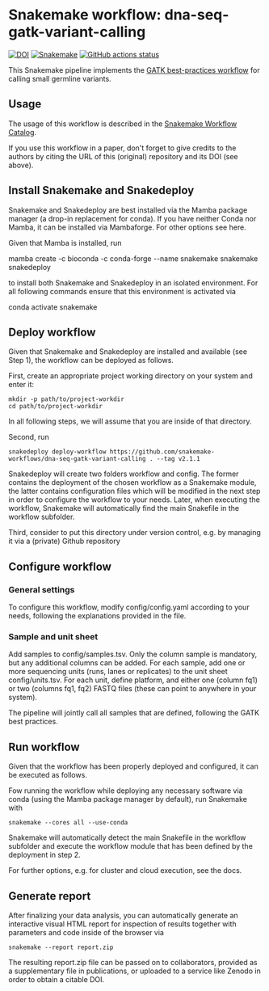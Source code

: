# Snakemake workflow: dna-seq-gatk-variant-calling

[![DOI](https://zenodo.org/badge/139045164.svg)](https://zenodo.org/badge/latestdoi/139045164)
[![Snakemake](https://img.shields.io/badge/snakemake-≥6.1.0-brightgreen.svg)](https://snakemake.github.io)
[![GitHub actions status](https://github.com/snakemake-workflows/dna-seq-gatk-variant-calling/workflows/Tests/badge.svg?branch=main)](https://github.com/snakemake-workflows/dna-seq-gatk-variant-calling/actions?query=branch%3Amain+workflow%3ATests)

This Snakemake pipeline implements the [GATK best-practices workflow](https://gatk.broadinstitute.org/hc/en-us/articles/360035535932-Germline-short-variant-discovery-SNPs-Indels-) for calling small germline variants.

## Usage

The usage of this workflow is described in the [Snakemake Workflow Catalog](https://snakemake.github.io/snakemake-workflow-catalog/?usage=snakemake-workflows%2Fdna-seq-gatk-variant-calling).

If you use this workflow in a paper, don't forget to give credits to the authors by citing the URL of this (original) repository and its DOI (see above).


## Install Snakemake and Snakedeploy

 Snakemake and Snakedeploy are best installed via the Mamba package manager (a drop-in replacement for conda). If you have neither Conda nor Mamba, it can be installed via Mambaforge. For other options see here.

Given that Mamba is installed, run

mamba create -c bioconda -c conda-forge --name snakemake snakemake snakedeploy

to install both Snakemake and Snakedeploy in an isolated environment. For all following commands ensure that this environment is activated via

conda activate snakemake

## Deploy workflow 

 Given that Snakemake and Snakedeploy are installed and available (see Step 1), the workflow can be deployed as follows.

First, create an appropriate project working directory on your system and enter it:

```
mkdir -p path/to/project-workdir
cd path/to/project-workdir
```

In all following steps, we will assume that you are inside of that directory.

Second, run

`snakedeploy deploy-workflow https://github.com/snakemake-workflows/dna-seq-gatk-variant-calling . --tag v2.1.1`

Snakedeploy will create two folders workflow and config. The former contains the deployment of the chosen workflow as a Snakemake module, the latter contains configuration files which will be modified in the next step in order to configure the workflow to your needs. Later, when executing the workflow, Snakemake will automatically find the main Snakefile in the workflow subfolder.

Third, consider to put this directory under version control, e.g. by managing it via a (private) Github repository

## Configure workflow

### General settings

To configure this workflow, modify config/config.yaml according to your needs, following the explanations provided in the file.

### Sample and unit sheet

Add samples to config/samples.tsv. Only the column sample is mandatory, but any additional columns can be added. For each sample, add one or more sequencing units (runs, lanes or replicates) to the unit sheet config/units.tsv. For each unit, define platform, and either one (column fq1) or two (columns fq1, fq2) FASTQ files (these can point to anywhere in your system).

The pipeline will jointly call all samples that are defined, following the GATK best practices.

## Run workflow

Given that the workflow has been properly deployed and configured, it can be executed as follows.

Fow running the workflow while deploying any necessary software via conda (using the Mamba package manager by default), run Snakemake with

`snakemake --cores all --use-conda`

Snakemake will automatically detect the main Snakefile in the workflow subfolder and execute the workflow module that has been defined by the deployment in step 2.

For further options, e.g. for cluster and cloud execution, see the docs.

## Generate report

After finalizing your data analysis, you can automatically generate an interactive visual HTML report for inspection of results together with parameters and code inside of the browser via

`snakemake --report report.zip`

The resulting report.zip file can be passed on to collaborators, provided as a supplementary file in publications, or uploaded to a service like Zenodo in order to obtain a citable DOI. 
